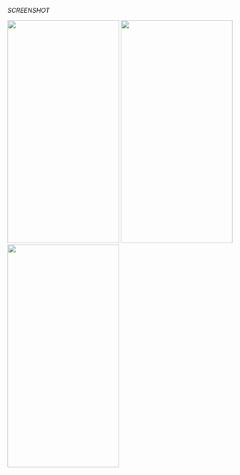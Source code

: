 *SCREENSHOT*

<img src="https://user-images.githubusercontent.com/46364839/114129949-898ffd00-993a-11eb-9976-55c7d0c3db50.jpg" width="250" height="500"/>
<img src="https://user-images.githubusercontent.com/46364839/114129948-88f76680-993a-11eb-8d61-92597c58cf68.jpg" width="250" height="500"/>
<img src="https://user-images.githubusercontent.com/46364839/114129946-87c63980-993a-11eb-9dad-9a6285cb540c.jpg" width="250" height="500"/>
